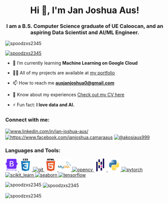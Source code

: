 <h1 align="center">Hi 👋, I'm Jan Joshua Aus!</h1>
<h3 align="center">I am a B.S. Computer Science graduate of UE Caloocan, and an aspiring Data Scientist and AI/ML Engineer.</h3>

<p align="left"> <img src="https://komarev.com/ghpvc/?username=spoodzxs2345&label=Profile%20views&color=0e75b6&style=flat" alt="spoodzxs2345" /> </p>

<p align="left"> <a href="https://github.com/ryo-ma/github-profile-trophy"><img src="https://github-profile-trophy.vercel.app/?username=spoodzxs2345" alt="spoodzxs2345" /></a> </p>

- 🌱 I’m currently learning **Machine Learning on Google Cloud**
  
- 👨‍💻 All of my projects are available at [my portfolio](https://spoodzxs2345.github.io/jan-joshua-aus/)

- 📫 How to reach me **ausjanjoshua0@gmail.com**

- 📄 Know about my experiences [Check out my CV here](https://docs.google.com/document/d/1bJfvG1wz5ScIS-4ql0U0JHZtb1LY6J4UGxT-qM__dRI/edit?usp=sharing)

- ⚡ Fun fact: **I love data and AI.**

<h3 align="left">Connect with me:</h3>
<p align="left">
<a href="https://linkedin.com/in/www.linkedin.com/in/jan-joshua-aus/" target="blank"><img align="center" src="https://raw.githubusercontent.com/rahuldkjain/github-profile-readme-generator/master/src/images/icons/Social/linked-in-alt.svg" alt="www.linkedin.com/in/jan-joshua-aus/" height="30" width="40" /></a>
<a href="https://fb.com/https://www.facebook.com/janjoshua.camaraaus" target="blank"><img align="center" src="https://raw.githubusercontent.com/rahuldkjain/github-profile-readme-generator/master/src/images/icons/Social/facebook.svg" alt="https://www.facebook.com/janjoshua.camaraaus" height="30" width="40" /></a>
<a href="https://instagram.com/@akosiaus999" target="blank"><img align="center" src="https://raw.githubusercontent.com/rahuldkjain/github-profile-readme-generator/master/src/images/icons/Social/instagram.svg" alt="@akosiaus999" height="30" width="40" /></a>
</p>

<h3 align="left">Languages and Tools:</h3>
<p align="left"> <a href="https://getbootstrap.com" target="_blank" rel="noreferrer"> <img src="https://raw.githubusercontent.com/devicons/devicon/master/icons/bootstrap/bootstrap-plain-wordmark.svg" alt="bootstrap" width="40" height="40"/> </a> <a href="https://www.w3schools.com/css/" target="_blank" rel="noreferrer"> <img src="https://raw.githubusercontent.com/devicons/devicon/master/icons/css3/css3-original-wordmark.svg" alt="css3" width="40" height="40"/> </a> <a href="https://git-scm.com/" target="_blank" rel="noreferrer"> <img src="https://www.vectorlogo.zone/logos/git-scm/git-scm-icon.svg" alt="git" width="40" height="40"/> </a> <a href="https://www.w3.org/html/" target="_blank" rel="noreferrer"> <img src="https://raw.githubusercontent.com/devicons/devicon/master/icons/html5/html5-original-wordmark.svg" alt="html5" width="40" height="40"/> </a> <a href="https://www.mysql.com/" target="_blank" rel="noreferrer"> <img src="https://raw.githubusercontent.com/devicons/devicon/master/icons/mysql/mysql-original-wordmark.svg" alt="mysql" width="40" height="40"/> </a> <a href="https://opencv.org/" target="_blank" rel="noreferrer"> <img src="https://www.vectorlogo.zone/logos/opencv/opencv-icon.svg" alt="opencv" width="40" height="40"/> </a> <a href="https://pandas.pydata.org/" target="_blank" rel="noreferrer"> <img src="https://raw.githubusercontent.com/devicons/devicon/2ae2a900d2f041da66e950e4d48052658d850630/icons/pandas/pandas-original.svg" alt="pandas" width="40" height="40"/> </a> <a href="https://www.python.org" target="_blank" rel="noreferrer"> <img src="https://raw.githubusercontent.com/devicons/devicon/master/icons/python/python-original.svg" alt="python" width="40" height="40"/> </a> <a href="https://pytorch.org/" target="_blank" rel="noreferrer"> <img src="https://www.vectorlogo.zone/logos/pytorch/pytorch-icon.svg" alt="pytorch" width="40" height="40"/> </a> <a href="https://scikit-learn.org/" target="_blank" rel="noreferrer"> <img src="https://upload.wikimedia.org/wikipedia/commons/0/05/Scikit_learn_logo_small.svg" alt="scikit_learn" width="40" height="40"/> </a> <a href="https://seaborn.pydata.org/" target="_blank" rel="noreferrer"> <img src="https://seaborn.pydata.org/_images/logo-mark-lightbg.svg" alt="seaborn" width="40" height="40"/> </a> <a href="https://www.tensorflow.org" target="_blank" rel="noreferrer"> <img src="https://www.vectorlogo.zone/logos/tensorflow/tensorflow-icon.svg" alt="tensorflow" width="40" height="40"/> </a> </p>

<p><img align="left" src="https://github-readme-stats.vercel.app/api/top-langs?username=spoodzxs2345&show_icons=true&locale=en&layout=compact" alt="spoodzxs2345" /></p>

<p>&nbsp;<img align="center" src="https://github-readme-stats.vercel.app/api?username=spoodzxs2345&show_icons=true&locale=en" alt="spoodzxs2345" /></p>

<p><img align="center" src="https://github-readme-streak-stats.herokuapp.com/?user=spoodzxs2345&" alt="spoodzxs2345" /></p>
